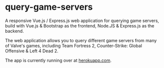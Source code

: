 # query-game-servers
A responsive Vue.js / Express.js web application for querying game servers, build with Vue.js & Bootstrap as the frontend, Node.JS & Express.js as the backend.

The web application allows you to query different game servers from many of Valve's games, including Team Fortress 2, Counter-Strike: Global Offensive & Left 4 Dead 2.

The app is currently running over at [herokuapp.com](https://query-game-servers.herokuapp.com/).
